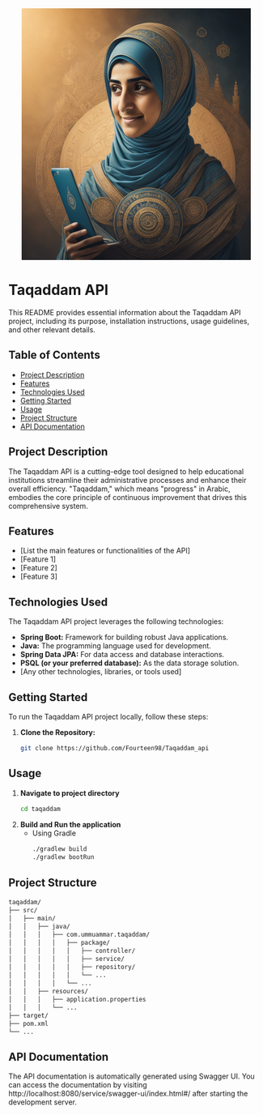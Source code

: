 <div align="center">
  <img src="./images/taqaddam.png" alt="Image Alt Text">
</div>

# Taqaddam API

This README provides essential information about the Taqaddam API project, including its purpose, installation instructions, usage guidelines, and other relevant details.

## Table of Contents
- [Project Description](#project-description)
- [Features](#features)
- [Technologies Used](#technologies-used)
- [Getting Started](#getting-started)
- [Usage](#usage)
- [Project Structure](#project-structure)
- [API Documentation](#api-documentation)

## Project Description

The Taqaddam API is a cutting-edge tool designed to help educational institutions streamline their administrative processes and enhance their overall efficiency. "Taqaddam," which means "progress" in Arabic, embodies the core principle of continuous improvement that drives this comprehensive system.


## Features

- [List the main features or functionalities of the API]
- [Feature 1]
- [Feature 2]
- [Feature 3]

## Technologies Used

The Taqaddam API project leverages the following technologies:

- **Spring Boot:** Framework for building robust Java applications.
- **Java:** The programming language used for development.
- **Spring Data JPA:** For data access and database interactions.
- **PSQL (or your preferred database):** As the data storage solution.
- [Any other technologies, libraries, or tools used]

## Getting Started

To run the Taqaddam API project locally, follow these steps:

1. **Clone the Repository:**

   ```bash
   git clone https://github.com/Fourteen98/Taqaddam_api

## Usage
1. **Navigate to project directory**
    ``` bash
    cd taqaddam
    ```
2. **Build and Run the application**
    - Using Gradle
      ```bash
      ./gradlew build
      ./gradlew bootRun
      ```

## Project Structure
```text
taqaddam/
├── src/
│   ├── main/
│   │   ├── java/
│   │   │   ├── com.ummuammar.taqaddam/
│   │   │   │   ├── package/
│   │   │   │   │   ├── controller/
│   │   │   │   │   ├── service/
│   │   │   │   │   ├── repository/
│   │   │   │   │   └── ...
│   │   │   │   └── ...
│   │   ├── resources/
│   │   │   ├── application.properties
│   │   │   └── ...
├── target/
├── pom.xml
└── ...
```

## API Documentation
The API documentation is automatically generated using Swagger UI. You can access the documentation by visiting http://localhost:8080/service/swagger-ui/index.html#/ after starting the development server.
